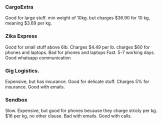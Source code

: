 
### CargoExtra
Good for large stuff. min weight of 10kg. but charges $36.90 for 10 kg, meaning $3.69 per kg.

### Zika Express
Good for small stuff above 6lb. Charges $4.49 per lb. charges $60 for phones and laptops. Bad for phones and laptops
Fast. 5-7 working days. Good whatsapp communication

### Gig Logistics.
Expensive, but has insurance. Good for delicate stuff. Charges 5% for insurance.
Good with emails.

### Sendbox
Slow. Expensive, but good for phones because they charge stricly per kg. $16 per kg, no other clause.
Bad with emails. Good with calls.
